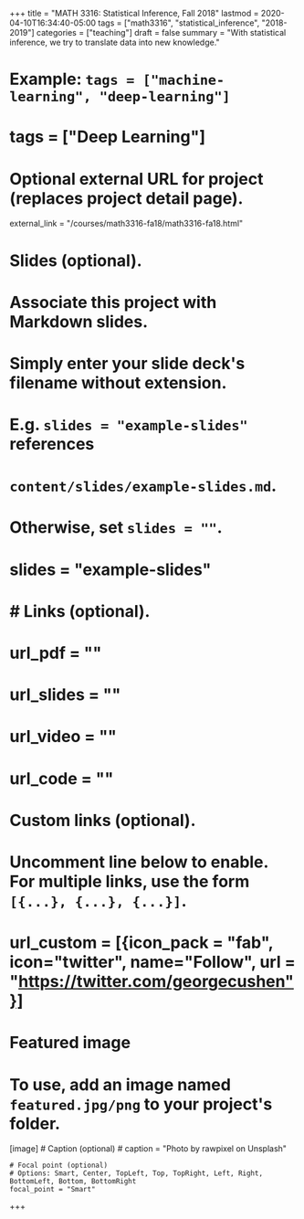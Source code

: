 +++
title = "MATH 3316: Statistical Inference, Fall 2018"
lastmod = 2020-04-10T16:34:40-05:00
tags = ["math3316", "statistical_inference", "2018-2019"]
categories = ["teaching"]
draft = false
summary = "With statistical inference, we try to translate data into new knowledge."

  # Example: `tags = ["machine-learning", "deep-learning"]`
  # tags = ["Deep Learning"]

  # Optional external URL for project (replaces project detail page).
  external_link = "/courses/math3316-fa18/math3316-fa18.html"

  # Slides (optional).
  #   Associate this project with Markdown slides.
  #   Simply enter your slide deck's filename without extension.
  #   E.g. `slides = "example-slides"` references
  #   `content/slides/example-slides.md`.
  #   Otherwise, set `slides = ""`.
  # slides = "example-slides"

  # # Links (optional).
  # url_pdf = ""
  # url_slides = ""
  # url_video = ""
  # url_code = ""

  # Custom links (optional).
  #   Uncomment line below to enable. For multiple links, use the form `[{...}, {...}, {...}]`.
  # url_custom = [{icon_pack = "fab", icon="twitter", name="Follow", url = "https://twitter.com/georgecushen"}]

  # Featured image
  # To use, add an image named `featured.jpg/png` to your project's folder.
  [image]
    # Caption (optional)
    # caption = "Photo by rawpixel on Unsplash"

    # Focal point (optional)
    # Options: Smart, Center, TopLeft, Top, TopRight, Left, Right, BottomLeft, Bottom, BottomRight
    focal_point = "Smart"
+++
